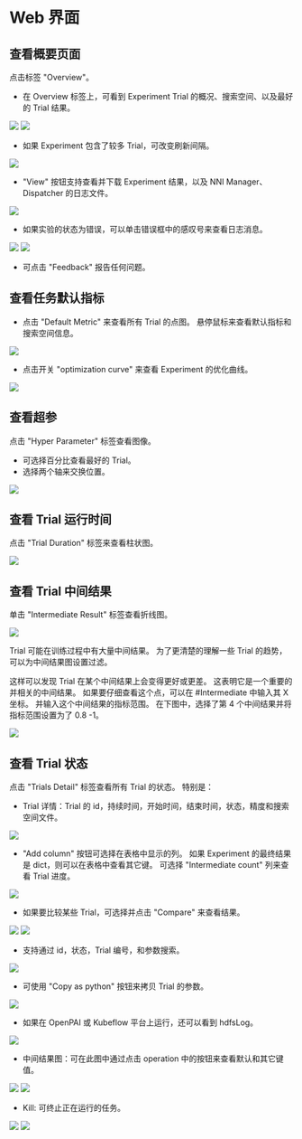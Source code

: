 # Web 界面

## 查看概要页面

点击标签 "Overview"。

* 在 Overview 标签上，可看到 Experiment Trial 的概况、搜索空间、以及最好的 Trial 结果。

![](../../img/webui-img/over1.png) ![](../../img/webui-img/over2.png)
* 如果 Experiment 包含了较多 Trial，可改变刷新间隔。

![](../../img/webui-img/refresh-interval.png)
* "View" 按钮支持查看并下载 Experiment 结果，以及 NNI Manager、Dispatcher 的日志文件。

![](../../img/webui-img/download.png)
* 如果实验的状态为错误，可以单击错误框中的感叹号来查看日志消息。

![](../../img/webui-img/log-error.png) ![](../../img/webui-img/review-log.png)

* 可点击 "Feedback" 报告任何问题。

## 查看任务默认指标

* 点击 "Default Metric" 来查看所有 Trial 的点图。 悬停鼠标来查看默认指标和搜索空间信息。

![](../../img/webui-img/default-metric.png)

* 点击开关 "optimization curve" 来查看 Experiment 的优化曲线。

![](../../img/webui-img/best-curve.png)

## 查看超参

点击 "Hyper Parameter" 标签查看图像。

* 可选择百分比查看最好的 Trial。
* 选择两个轴来交换位置。

![](../../img/hyperPara.png)
## 查看 Trial 运行时间

点击 "Trial Duration" 标签来查看柱状图。

![](../../img/trial_duration.png)
## 查看 Trial 中间结果

单击 "Intermediate Result" 标签查看折线图。

![](../../img/webui-img/trials_intermeidate.png)

Trial 可能在训练过程中有大量中间结果。 为了更清楚的理解一些 Trial 的趋势，可以为中间结果图设置过滤。

这样可以发现 Trial 在某个中间结果上会变得更好或更差。 这表明它是一个重要的并相关的中间结果。 如果要仔细查看这个点，可以在 #Intermediate 中输入其 X 坐标。 并输入这个中间结果的指标范围。 在下图中，选择了第 4 个中间结果并将指标范围设置为了 0.8 -1。

![](../../img/webui-img/filter-intermediate.png)
## 查看 Trial 状态

点击 "Trials Detail" 标签查看所有 Trial 的状态。 特别是：

* Trial 详情：Trial 的 id，持续时间，开始时间，结束时间，状态，精度和搜索空间文件。

![](../../img/webui-img/detail-local.png)
* "Add column" 按钮可选择在表格中显示的列。 如果 Experiment 的最终结果是 dict，则可以在表格中查看其它键。 可选择 "Intermediate count" 列来查看 Trial 进度。

![](../../img/webui-img/addColumn.png)
* 如果要比较某些 Trial，可选择并点击 "Compare" 来查看结果。

![](../../img/webui-img/select-trial.png) ![](../../img/webui-img/compare.png)
* 支持通过 id，状态，Trial 编号，和参数搜索。

![](../../img/webui-img/search-trial.png)
* 可使用 "Copy as python" 按钮来拷贝 Trial 的参数。

![](../../img/webui-img/copyParameter.png)
* 如果在 OpenPAI 或 Kubeflow 平台上运行，还可以看到 hdfsLog。

![](../../img/webui-img/detail-pai.png)
* 中间结果图：可在此图中通过点击 operation 中的按钮来查看默认和其它键值。

![](../../img/webui-img/intermediate-btn.png) ![](../../img/webui-img/intermediate.png)
* Kill: 可终止正在运行的任务。

![](../../img/webui-img/kill-running.png) ![](../../img/webui-img/canceled.png)
